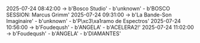 2025-07-24 08:42:00 -> b'Bosco Studio' - b'unknown' - b'BOSCO SESSION: Marcus Grimm'
2025-07-24 09:31:00 -> b'La Bande-Son Imaginaire' - b'unknown' - b'P\xc3\xa1ramo de Espectros'
2025-07-24 10:56:00 -> b'Foudeqush' - b'ANGELA' - b'ACELERA2!'
2025-07-24 11:02:00 -> b'Foudeqush' - b'ANGELA' - b'DIAMANTES'
